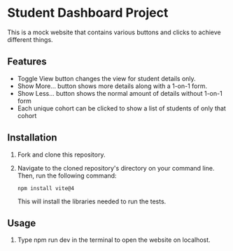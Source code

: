 # Student Dashboard Project

This is a mock website that contains various buttons and clicks to achieve different things.

## Features

- Toggle View button changes the view for student details only.
- Show More... button shows more details along with a 1-on-1 form.
- Show Less... button shows the normal amount of details without 1-on-1 form
- Each unique cohort can be clicked to show a list of students of only that cohort

## Installation

1. Fork and clone this repository.

2. Navigate to the cloned repository's directory on your command line. Then, run the following command:

   ```
   npm install vite@4
   ```

   This will install the libraries needed to run the tests.

## Usage

1. Type npm run dev in the terminal to open the website on localhost.
